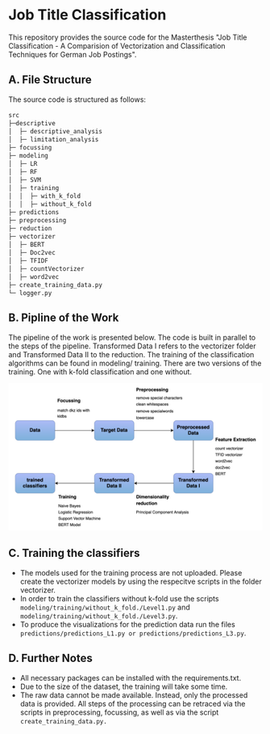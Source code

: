 # Job Title Classification 

This repository provides the source code for the Masterthesis "Job Title Classification - A Comparision of Vectorization and Classification Techniques for German Job Postings". 

## A. File Structure 

The source code is structured as follows: 
```
src                                                       
├─descriptive                                             
│  ├─ descriptive_analysis                                 
│  ├─ limitation_analysis                                  
├─ focussing                                               
├─ modeling                                                
│  ├─ LR                                                   
│  ├─ RF                                                   
│  ├─ SVM                                                  
│  ├─ training                                             
│  │  ├─ with_k_fold                                       
│  │  ├─ without_k_fold                                    
├─ predictions                                             
├─ preprocessing                                           
├─ reduction                                               
├─ vectorizer                                              
│  ├─ BERT                                                 
│  ├─ Doc2vec                                              
│  ├─ TFIDF                                                
│  ├─ countVectorizer                                      
│  ├─ word2vec                                             
├─ create_training_data.py                                 
└─ logger.py                                               
```

## B. Pipline of the Work
The pipeline of the work is presented below. The code is built in parallel to the steps of the pipeline. Transformed Data I refers to the vectorizer folder and Transformed Data II to the reduction. The training of the classification algorithms can be found in modeling/ training. There are two versions of the training. One with k-fold classification and one without. 

![](pipeline_MA.png)

## C. Training the classifiers 
- The models used for the training process are not uploaded. Please create the vectorizer models by using the respecitve scripts in the folder vectorizer. 
- In order to train the classifiers without k-fold use the scripts ```modeling/training/without_k_fold./Level1.py``` and ```modeling/training/without_k_fold./Level3.py```. 
- To produce the visualizations for the prediction data run the files ```predictions/predictions_L1.py or predictions/predictions_L3.py```.


## D. Further Notes
- All necessary packages can be installed with the requirements.txt. 
- Due to the size of the dataset, the training will take some time. 
- The raw data cannot be made available. Instead, only the processed data is provided. All steps of the processing can be retraced via the scripts in preprocessing, focussing, as well as via the script ```create_training_data.py.```



